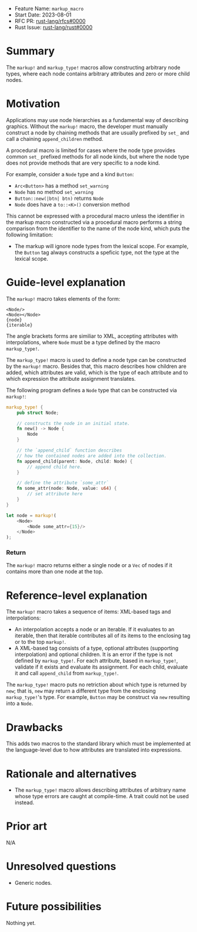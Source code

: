 - Feature Name: `markup_macro`
- Start Date: 2023-08-01
- RFC PR: [rust-lang/rfcs#0000](https://github.com/rust-lang/rfcs/pull/0000)
- Rust Issue: [rust-lang/rust#0000](https://github.com/rust-lang/rust/issues/0000)

# Summary
[summary]: #summary

The `markup!` and `markup_type!` macros allow constructing arbitrary node types, where each node contains arbitrary attributes and zero or more child nodes.

# Motivation
[motivation]: #motivation

Applications may use node hierarchies as a fundamental way of describing graphics. Without the `markup!` macro, the developer must manually construct a node by chaining methods that are usually prefixed by `set_` and call a chaining `append_children` method.

A procedural macro is limited for cases where the node type provides common `set_` prefixed methods for all node kinds, but where the node type does not provide methods that are very specific to a node kind.

For example, consider a `Node` type and a kind `Button`:

- `Arc<Button>` has a method `set_warning`
- `Node` has no method `set_warning`
- `Button::new(|btn| btn)` returns `Node`
- `Node` does have a `to::<K>()` conversion method

This cannot be expressed with a procedural macro unless the identifier in the markup macro constructed via a procedural macro performs a string comparison from the identifier to the name of the node kind, which puts the following limitation:

- The markup will ignore node types from the lexical scope. For example, the `Button` tag always constructs a speficic type, not the type at the lexical scope.

# Guide-level explanation
[guide-level-explanation]: #guide-level-explanation

The `markup!` macro takes elements of the form:

```plain
<Node/>
<Node></Node>
{node}
{iterable}
```

The angle brackets forms are similiar to XML, accepting attributes with interpolations, where `Node` must be a type defined by the macro `markup_type!`.

The `markup_type!` macro is used to define a node type can be constructed by the `markup!` macro. Besides that, this macro describes how children are added, which attributes are valid, which is the type of each attribute and to which expression the attribute assignment translates.

The following program defines a `Node` type that can be constructed via `markup!`:

```rust
markup_type! {
    pub struct Node;

    // constructs the node in an initial state.
    fn new() -> Node {
        Node
    }

    // the `append_child` function describes
    // how the contained nodes are added into the collection.
    fn append_child(parent: Node, child: Node) {
        // append child here.
    }

    // define the attribute `some_attr`
    fn some_attr(node: Node, value: u64) {
        // set attribute here
    }
}

let node = markup!(
    <Node>
        <Node some_attr={15}/>
    </Node>
);
```

### Return

The `markup!` macro returns either a single node or a `Vec` of nodes if it contains more than one node at the top.

# Reference-level explanation
[reference-level-explanation]: #reference-level-explanation

The `markup!` macro takes a sequence of items: XML-based tags and interpolations:

- An interpolation accepts a node or an iterable. If it evaluates to an iterable, then that iterable contributes all of its items to the enclosing tag or to the top `markup!`.
- A XML-based tag consists of a type, optional attributes (supporting interpolation) and optional children. It is an error if the type is not defined by `markup_type!`. For each attribute, based in `markup_type!`, validate if it exists and evaluate its assignment. For each child, evaluate it and call `append_child` from `markup_type!`.

The `markup_type!` macro puts no retriction about which type is returned by `new`; that is, `new` may return a different type from the enclosing `markup_type!`'s type. For example, `Button` may be construct via `new` resulting into a `Node`.

# Drawbacks
[drawbacks]: #drawbacks

This adds two macros to the standard library which must be implemented at the language-level due to how attributes are translated into expressions.

# Rationale and alternatives
[rationale-and-alternatives]: #rationale-and-alternatives

- The `markup_type!` macro allows describing attributes of arbitrary name whose type errors are caught at compile-time. A trait could not be used instead.

# Prior art
[prior-art]: #prior-art

N/A

# Unresolved questions
[unresolved-questions]: #unresolved-questions

- Generic nodes.

# Future possibilities
[future-possibilities]: #future-possibilities

Nothing yet.
